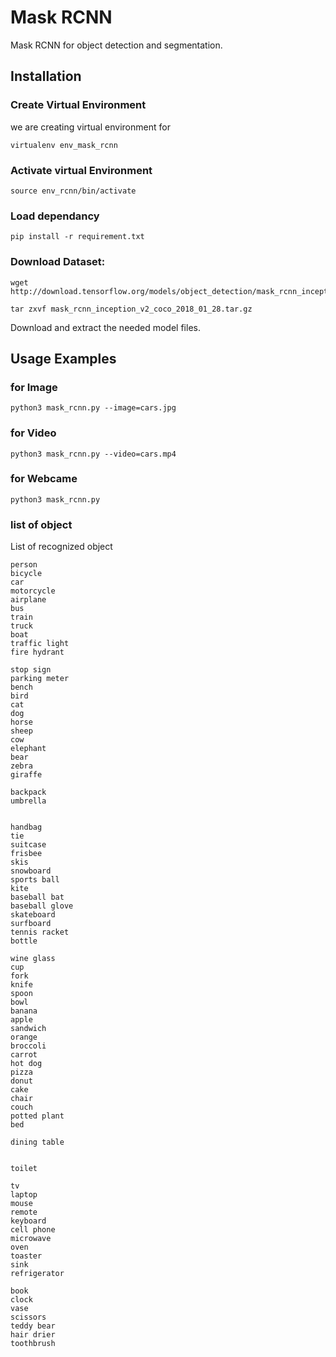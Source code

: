 # Mask RCNN 

Mask RCNN for object detection and segmentation.
## Installation

### Create Virtual Environment
we are creating virtual environment for 
```
virtualenv env_mask_rcnn 
```

### Activate virtual Environment 
```
source env_rcnn/bin/activate
```
### Load dependancy
```
pip install -r requirement.txt
```

### Download Dataset:
```
wget http://download.tensorflow.org/models/object_detection/mask_rcnn_inception_v2_coco_2018_01_28.tar.gz

tar zxvf mask_rcnn_inception_v2_coco_2018_01_28.tar.gz
```
Download and extract the needed model files.

## Usage Examples 

### for Image
`python3 mask_rcnn.py --image=cars.jpg`

### for Video
`python3 mask_rcnn.py --video=cars.mp4`

### for Webcame
`python3 mask_rcnn.py`

### list of object 
List of recognized object
```
person
bicycle
car
motorcycle
airplane
bus
train
truck
boat
traffic light
fire hydrant

stop sign
parking meter
bench
bird
cat
dog
horse
sheep
cow
elephant
bear
zebra
giraffe

backpack
umbrella


handbag
tie
suitcase
frisbee
skis
snowboard
sports ball
kite
baseball bat
baseball glove
skateboard
surfboard
tennis racket
bottle

wine glass
cup
fork
knife
spoon
bowl
banana
apple
sandwich
orange
broccoli
carrot
hot dog
pizza
donut
cake
chair
couch
potted plant
bed

dining table


toilet

tv
laptop
mouse
remote
keyboard
cell phone
microwave
oven
toaster
sink
refrigerator

book
clock
vase
scissors
teddy bear
hair drier
toothbrush

```

